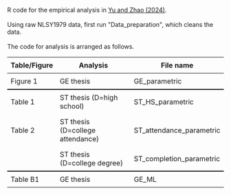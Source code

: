 R code for the empirical analysis in <a href="https://arxiv.org/abs/2401.07000" target="_blank">Yu and Zhao (2024)</a>. <br /><br />
Using raw NLSY1979 data, first run "Data_preparation", which cleans the data. <br /><br />
The code for analysis is arranged as follows.

<table>
  <thead>
    <tr>
      <th>Table/Figure</th>
      <th>Analysis</th>
      <th>File name</th>
    </tr>
  </thead>
  <tbody>
    <tr>
      <td>Figure 1</td>
      <td>GE thesis</td>
      <td>GE_parametric</td>
    </tr>
    <tr>
      <td>Table 1</td>
      <td>ST thesis (D=high school)</td>
      <td>ST_HS_parametric</td>
    </tr>
    <tr>
      <td>Table 2</td>
      <td>ST thesis (D=college attendance)</td>
      <td>ST_attendance_parametric</td>
    </tr>
    <tr>
      <td></td>
      <td>ST thesis (D=college degree)</td>
      <td>ST_completion_parametric</td>
    </tr>
    <tr>
      <td>Table B1</td>
      <td>GE thesis</td>
      <td>GE_ML</td>
    </tr>
  </tbody>
</table>

<style>
  table {
    border-collapse: collapse;
  }

  th, td {
    padding: 8px;
  }

  /* Add border between first and second rows */
  tbody tr:nth-child(2) {
    border-top: 2px solid black;
  }

  /* Add border between second last and last row */
  tbody tr:nth-last-child(2) {
    border-bottom: 2px solid black;
  }
</style>










